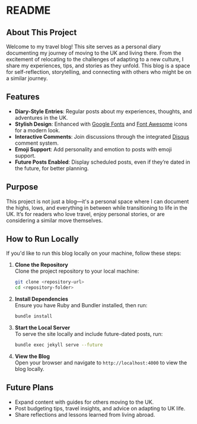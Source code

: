 # README

## About This Project

Welcome to my travel blog! This site serves as a personal diary documenting my journey of moving to the UK and living there. From the excitement of relocating to the challenges of adapting to a new culture, I share my experiences, tips, and stories as they unfold. This blog is a space for self-reflection, storytelling, and connecting with others who might be on a similar journey.

## Features

- **Diary-Style Entries**: Regular posts about my experiences, thoughts, and adventures in the UK.  
- **Stylish Design**: Enhanced with [Google Fonts](https://fonts.google.com/) and [Font Awesome](http://fontawesome.io/) icons for a modern look.  
- **Interactive Comments**: Join discussions through the integrated [Disqus](https://disqus.com/) comment system.  
- **Emoji Support**: Add personality and emotion to posts with emoji support.  
- **Future Posts Enabled**: Display scheduled posts, even if they’re dated in the future, for better planning.  

## Purpose

This project is not just a blog—it's a personal space where I can document the highs, lows, and everything in between while transitioning to life in the UK. It’s for readers who love travel, enjoy personal stories, or are considering a similar move themselves.

## How to Run Locally

If you'd like to run this blog locally on your machine, follow these steps:

1. **Clone the Repository**  
   Clone the project repository to your local machine:
   ```bash
   git clone <repository-url>
   cd <repository-folder>
   ```

2. **Install Dependencies**  
   Ensure you have Ruby and Bundler installed, then run:
   ```bash
   bundle install
   ```

3. **Start the Local Server**  
   To serve the site locally and include future-dated posts, run:
   ```bash
   bundle exec jekyll serve --future
   ```

4. **View the Blog**  
   Open your browser and navigate to `http://localhost:4000` to view the blog locally.

## Future Plans

- Expand content with guides for others moving to the UK.  
- Post budgeting tips, travel insights, and advice on adapting to UK life.  
- Share reflections and lessons learned from living abroad.  

